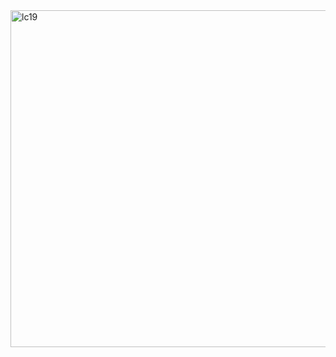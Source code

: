 
<img width="539" alt="lc19" src="https://user-images.githubusercontent.com/40574628/72744992-4f3f1200-3b74-11ea-9858-6acb9e8eb26a.PNG">
